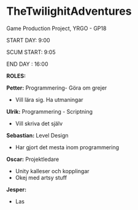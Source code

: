 # TheTwilighitAdventures
Game Production Project, YRGO - GP18


START DAY: 9:00

SCUM START: 9:05

END DAY : 16:00

**ROLES:**

**Petter:** Programmering- Göra om grejer
  - Vill lära sig. Ha utmaningar

**Ulrik:** Programmering - Scriptning
  - Vill skriva det själv
  
**Sebastian:** Level Design
  - Har gjort det mesta inom programmering 
  
**Oscar:** Projektledare
  - Unity kalleser och kopplingar
  - Okej med artsy stuff
  
**Jesper:** 
  -  Las
